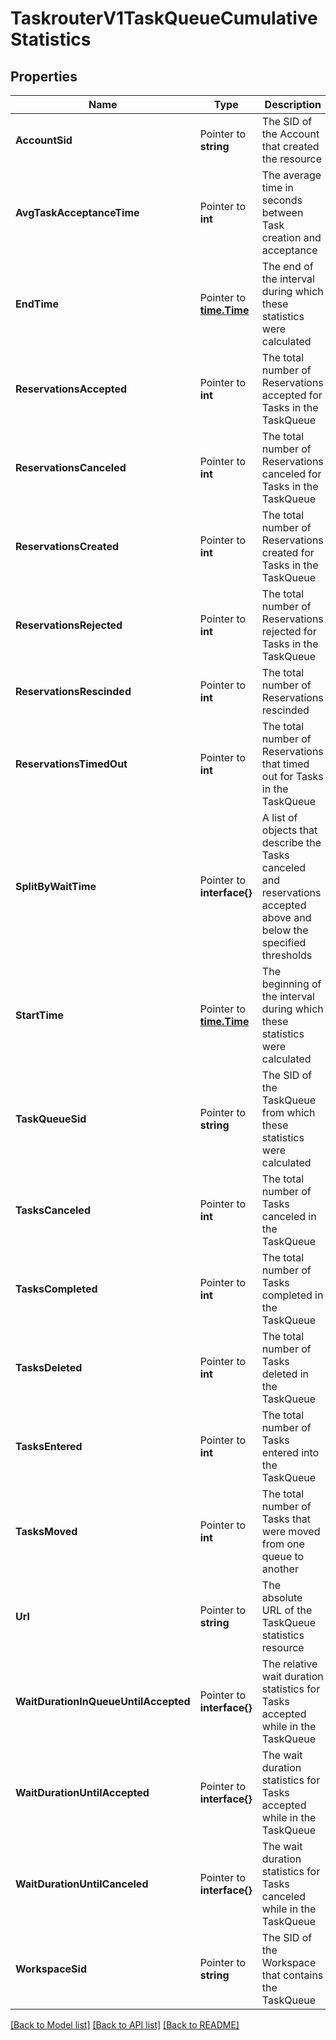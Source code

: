 # TaskrouterV1TaskQueueCumulativeStatistics

## Properties

Name | Type | Description | Notes
------------ | ------------- | ------------- | -------------
**AccountSid** | Pointer to **string** | The SID of the Account that created the resource |
**AvgTaskAcceptanceTime** | Pointer to **int** | The average time in seconds between Task creation and acceptance |
**EndTime** | Pointer to [**time.Time**](time.Time.md) | The end of the interval during which these statistics were calculated |
**ReservationsAccepted** | Pointer to **int** | The total number of Reservations accepted for Tasks in the TaskQueue |
**ReservationsCanceled** | Pointer to **int** | The total number of Reservations canceled for Tasks in the TaskQueue |
**ReservationsCreated** | Pointer to **int** | The total number of Reservations created for Tasks in the TaskQueue |
**ReservationsRejected** | Pointer to **int** | The total number of Reservations rejected for Tasks in the TaskQueue |
**ReservationsRescinded** | Pointer to **int** | The total number of Reservations rescinded |
**ReservationsTimedOut** | Pointer to **int** | The total number of Reservations that timed out for Tasks in the TaskQueue |
**SplitByWaitTime** | Pointer to **interface{}** | A list of objects that describe the Tasks canceled and reservations accepted above and below the specified thresholds |
**StartTime** | Pointer to [**time.Time**](time.Time.md) | The beginning of the interval during which these statistics were calculated |
**TaskQueueSid** | Pointer to **string** | The SID of the TaskQueue from which these statistics were calculated |
**TasksCanceled** | Pointer to **int** | The total number of Tasks canceled in the TaskQueue |
**TasksCompleted** | Pointer to **int** | The total number of Tasks completed in the TaskQueue |
**TasksDeleted** | Pointer to **int** | The total number of Tasks deleted in the TaskQueue |
**TasksEntered** | Pointer to **int** | The total number of Tasks entered into the TaskQueue |
**TasksMoved** | Pointer to **int** | The total number of Tasks that were moved from one queue to another |
**Url** | Pointer to **string** | The absolute URL of the TaskQueue statistics resource |
**WaitDurationInQueueUntilAccepted** | Pointer to **interface{}** | The relative wait duration statistics for Tasks accepted while in the TaskQueue |
**WaitDurationUntilAccepted** | Pointer to **interface{}** | The wait duration statistics for Tasks accepted while in the TaskQueue |
**WaitDurationUntilCanceled** | Pointer to **interface{}** | The wait duration statistics for Tasks canceled while in the TaskQueue |
**WorkspaceSid** | Pointer to **string** | The SID of the Workspace that contains the TaskQueue |

[[Back to Model list]](../README.md#documentation-for-models) [[Back to API list]](../README.md#documentation-for-api-endpoints) [[Back to README]](../README.md)


